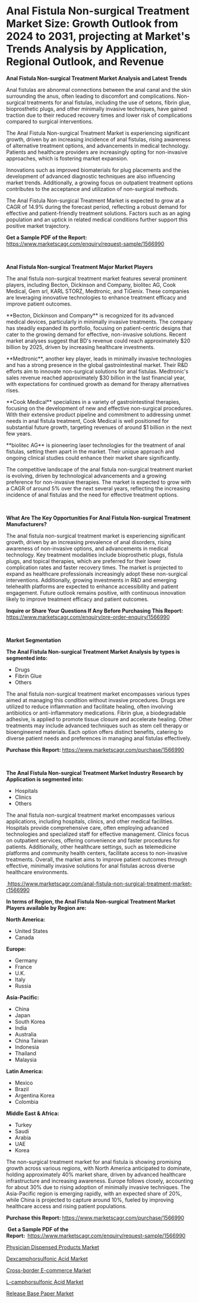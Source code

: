 <p><h1>Anal Fistula Non-surgical Treatment Market Size: Growth Outlook from 2024 to 2031, projecting at Market's Trends Analysis by Application, Regional Outlook, and Revenue</h1></p><p><strong>Anal Fistula Non-surgical Treatment Market Analysis and Latest Trends</strong></p>
<p><p>Anal fistulas are abnormal connections between the anal canal and the skin surrounding the anus, often leading to discomfort and complications. Non-surgical treatments for anal fistulas, including the use of setons, fibrin glue, bioprosthetic plugs, and other minimally invasive techniques, have gained traction due to their reduced recovery times and lower risk of complications compared to surgical interventions. </p><p>The Anal Fistula Non-surgical Treatment Market is experiencing significant growth, driven by an increasing incidence of anal fistulas, rising awareness of alternative treatment options, and advancements in medical technology. Patients and healthcare providers are increasingly opting for non-invasive approaches, which is fostering market expansion. </p><p>Innovations such as improved biomaterials for plug placements and the development of advanced diagnostic techniques are also influencing market trends. Additionally, a growing focus on outpatient treatment options contributes to the acceptance and utilization of non-surgical methods. </p><p>The Anal Fistula Non-surgical Treatment Market is expected to grow at a CAGR of 14.9% during the forecast period, reflecting a robust demand for effective and patient-friendly treatment solutions. Factors such as an aging population and an uptick in related medical conditions further support this positive market trajectory.</p></p>
<p><strong>Get a Sample PDF of the Report:&nbsp;</strong> <a href="https://www.marketscagr.com/enquiry/request-sample/1566990">https://www.marketscagr.com/enquiry/request-sample/1566990</a></p>
<p>&nbsp;</p>
<p><strong>Anal Fistula Non-surgical Treatment Major Market Players</strong></p>
<p><p>The anal fistula non-surgical treatment market features several prominent players, including Becton, Dickinson and Company, biolitec AG, Cook Medical, Gem srl, KARL STORZ, Medtronic, and TiGenix. These companies are leveraging innovative technologies to enhance treatment efficacy and improve patient outcomes.</p><p>**Becton, Dickinson and Company** is recognized for its advanced medical devices, particularly in minimally invasive treatments. The company has steadily expanded its portfolio, focusing on patient-centric designs that cater to the growing demand for effective, non-invasive solutions. Recent market analyses suggest that BD's revenue could reach approximately $20 billion by 2025, driven by increasing healthcare investments.</p><p>**Medtronic**, another key player, leads in minimally invasive technologies and has a strong presence in the global gastrointestinal market. Their R&D efforts aim to innovate non-surgical solutions for anal fistulas. Medtronic's sales revenue reached approximately $30 billion in the last financial year, with expectations for continued growth as demand for therapy alternatives rises.</p><p>**Cook Medical** specializes in a variety of gastrointestinal therapies, focusing on the development of new and effective non-surgical procedures. With their extensive product pipeline and commitment to addressing unmet needs in anal fistula treatment, Cook Medical is well positioned for substantial future growth, targeting revenues of around $1 billion in the next few years.</p><p>**biolitec AG** is pioneering laser technologies for the treatment of anal fistulas, setting them apart in the market. Their unique approach and ongoing clinical studies could enhance their market share significantly.</p><p>The competitive landscape of the anal fistula non-surgical treatment market is evolving, driven by technological advancements and a growing preference for non-invasive therapies. The market is expected to grow with a CAGR of around 5% over the next several years, reflecting the increasing incidence of anal fistulas and the need for effective treatment options.</p></p>
<p>&nbsp;</p>
<p><strong>What Are The Key Opportunities For Anal Fistula Non-surgical Treatment Manufacturers?</strong></p>
<p><p>The anal fistula non-surgical treatment market is experiencing significant growth, driven by an increasing prevalence of anal disorders, rising awareness of non-invasive options, and advancements in medical technology. Key treatment modalities include bioprosthetic plugs, fistula plugs, and topical therapies, which are preferred for their lower complication rates and faster recovery times. The market is projected to expand as healthcare professionals increasingly adopt these non-surgical interventions. Additionally, growing investments in R&D and emerging telehealth platforms are expected to enhance accessibility and patient engagement. Future outlook remains positive, with continuous innovation likely to improve treatment efficacy and patient outcomes.</p></p>
<p><strong>Inquire or Share Your Questions If Any Before Purchasing This Report:</strong> <a href="https://www.marketscagr.com/enquiry/pre-order-enquiry/1566990">https://www.marketscagr.com/enquiry/pre-order-enquiry/1566990</a></p>
<p>&nbsp;</p>
<p><strong>Market Segmentation</strong></p>
<p><strong>The Anal Fistula Non-surgical Treatment Market Analysis by types is segmented into:</strong></p>
<p><ul><li>Drugs</li><li>Fibrin Glue</li><li>Others</li></ul></p>
<p><p>The anal fistula non-surgical treatment market encompasses various types aimed at managing this condition without invasive procedures. Drugs are utilized to reduce inflammation and facilitate healing, often involving antibiotics or anti-inflammatory medications. Fibrin glue, a biodegradable adhesive, is applied to promote tissue closure and accelerate healing. Other treatments may include advanced techniques such as stem cell therapy or bioengineered materials. Each option offers distinct benefits, catering to diverse patient needs and preferences in managing anal fistulas effectively.</p></p>
<p><strong>Purchase this Report:&nbsp;</strong><a href="https://www.marketscagr.com/purchase/1566990">https://www.marketscagr.com/purchase/1566990</a></p>
<p>&nbsp;</p>
<p><strong>The Anal Fistula Non-surgical Treatment Market Industry Research by Application is segmented into:</strong></p>
<p><ul><li>Hospitals</li><li>Clinics</li><li>Others</li></ul></p>
<p><p>The anal fistula non-surgical treatment market encompasses various applications, including hospitals, clinics, and other medical facilities. Hospitals provide comprehensive care, often employing advanced technologies and specialized staff for effective management. Clinics focus on outpatient services, offering convenience and faster procedures for patients. Additionally, other healthcare settings, such as telemedicine platforms and community health centers, facilitate access to non-invasive treatments. Overall, the market aims to improve patient outcomes through effective, minimally invasive solutions for anal fistulas across diverse healthcare environments.</p></p>
<p><a href="https://www.marketscagr.com/anal-fistula-non-surgical-treatment-market-r1566990">&nbsp;https://www.marketscagr.com/anal-fistula-non-surgical-treatment-market-r1566990</a></p>
<p><strong>In terms of Region, the Anal Fistula Non-surgical Treatment Market Players available by Region are:</strong></p>
<p>
    <p> <strong> North America: </strong>
        <ul>
            <li>United States</li>
            <li>Canada</li>
        </ul>
        </p> 
    <p> <strong> Europe: </strong>
        <ul>
            <li>Germany</li>
            <li>France</li>
            <li>U.K.</li>
            <li>Italy</li>
            <li>Russia</li>
        </ul>
        </p> 
    <p> <strong> Asia-Pacific: </strong>
        <ul>
            <li>China</li>
            <li>Japan</li>
            <li>South Korea</li>
            <li>India</li>
            <li>Australia</li>
            <li>China Taiwan</li>
            <li>Indonesia</li>
            <li>Thailand</li>
            <li>Malaysia</li>
        </ul>
        </p> 
    <p> <strong> Latin America: </strong>
        <ul>
            <li>Mexico</li>
            <li>Brazil</li>
            <li>Argentina Korea</li>
            <li>Colombia</li>
        </ul>
        </p> 
    <p> <strong> Middle East & Africa: </strong>
        <ul>
            <li>Turkey</li>
            <li>Saudi</li>
            <li>Arabia</li>
            <li>UAE</li>
            <li>Korea</li>
        </ul>
    </p>
    </p>
<p><p>The non-surgical treatment market for anal fistula is showing promising growth across various regions, with North America anticipated to dominate, holding approximately 40% market share, driven by advanced healthcare infrastructure and increasing awareness. Europe follows closely, accounting for about 30% due to rising adoption of minimally invasive techniques. The Asia-Pacific region is emerging rapidly, with an expected share of 20%, while China is projected to capture around 10%, fueled by improving healthcare access and rising patient populations.</p></p>
<p><strong>Purchase this Report: </strong><a href="https://www.marketscagr.com/purchase/1566990">https://www.marketscagr.com/purchase/1566990</a></p>
<p>&nbsp;<strong>Get a Sample PDF of the Report:&nbsp;&nbsp;</strong><a href="https://www.marketscagr.com/enquiry/request-sample/1566990">https://www.marketscagr.com/enquiry/request-sample/1566990</a></p>
<p><strong></strong></p>
<p><p><a href="https://github.com/pizolina/Market-Research-Report-List-6/blob/main/physician-dispensed-products-market.md">Physician Dispensed Products Market</a></p><p><a href="https://medium.com/@mares423/navigating-the-dexcamphorsulfonic-acid-market-expert-analysis-and-market-forecast-for-period-from-0d49fd335472?postPublishedType=repub">Dexcamphorsulfonic Acid Market</a></p><p><a href="https://issuu.com/reportprime-2/docs/cross-border-e-commerce-market-size_470619571d2b76">Cross-border E-commerce Market</a></p><p><a href="https://medium.com/@mares423/driving-factors-behind-the-l-camphorsulfonic-acid-market-trends-applications-and-regional-market-6e3038639e06?postPublishedType=repub">L-camphorsulfonic Acid Market</a></p><p><a href="https://www.linkedin.com/pulse/future-ready-strategic-insights-global-release-base-paper-iamce?trackingId=KWOte4RdRsS9eOhFR%2FmQPw%3D%3D">Release Base Paper Market</a></p></p>